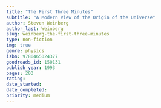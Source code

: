 ```yaml
---
title: "The First Three Minutes"
subtitle: "A Modern View of the Origin of the Universe"
author: Steven Weinberg
author_last: Weinberg
slug: weinberg-the-first-three-minutes
type: non-fiction
img: true
genre: physics
isbn: 9780465024377
goodreads_id: 150131
publish_year: 1993
pages: 203
rating: 
date_started:
date_completed:
priority: medium
---
```

